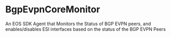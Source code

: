 # BgpEvpnCoreMonitor
An EOS SDK Agent that Monitors the Status of BGP EVPN peers, and enables/disables ESI interfaces based on the status of the BGP EVPN Peers
